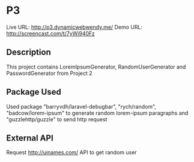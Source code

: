# P3
Live URL: http://p3.dynamicwebwendy.me/
Demo URL: http://screencast.com/t/7yWi940Fz

## Description 
This project contains LoremIpsumGenerator, RandomUserGenerator and PasswordGenerator from Project 2

## Package Used
Used package "barryvdh/laravel-debugbar", "rych/random", "badcow/lorem-ipsum" to generate random lorem-ipsum paragraphs and "guzzlehttp/guzzle" to send http request

## External API
Request http://uinames.com/ API to get random user

